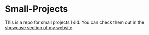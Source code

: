 # Small-Projects
This is a repo for small projects I did.
You can check them out in the [showcase section of my website](https://felix-rm.github.io/Showcase).